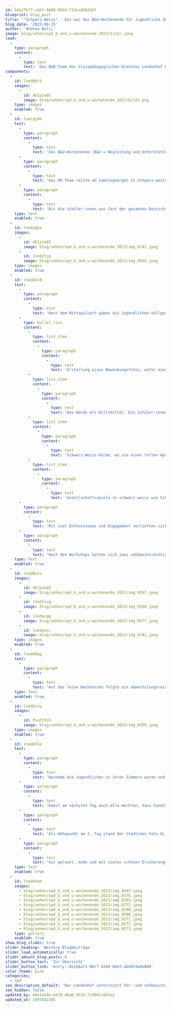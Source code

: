 ```yaml
---
id: 54e2fb77-cbb7-4689-954d-f13ecd59d167
blueprint: blog_post
title: '"Schwarz-Weiss" - Das war das B&U-Wochenende für Jugendliche 2023'
blog_date: '2023-09-25'
author: 'Andrea Bolli'
image: blog/sehen/vpd_b_und_u-wochenende_2023/titel.jpeg
lead:
  -
    type: paragraph
    content:
      -
        type: text
        text: 'Das B&B-Team des Visiopädagogischen Dienstes Landenhof hat zusammen mit dem Zentrum für Kinder mit Sinnes- und Körperbeeinträchtigung ZKSK ein Wochenende (23./24. September 2023) für sehbeeinträchtigte Jugendliche organisiert.'
components:
  -
    id: lned00r5
    images:
      -
        id: 4EIpJa05
        image: blog/sehen/vpd_b_und_u-wochenende_2023/bild1.png
    type: images
    enabled: true
  -
    id: lnecqy9b
    text:
      -
        type: paragraph
        content:
          -
            type: text
            text: 'Das B&U-Wochenende (B&U = Begleitung und Unterstützung) in Aarburg in der Villa Jugend war dieses Jahr für die älteren sehbeeinträchtigten Jugendlichen der Oberstufe bestimmt. Das Motto war «Schwarz-Weiss».'
      -
        type: paragraph
        content:
          -
            type: text
            text: 'Das OK-Team reiste am Samstagmorgen in schwarz-weisser Kleidung an. Es bestand aus den B&U-Lehrer:innen der Kantone Aargau und Solothurn.'
      -
        type: paragraph
        content:
          -
            type: text
            text: 'Bis die Schüler:innen aus fast der gesamten Deutschschweiz mit den weiteren B&U-Lehrer:innen anreisten, wurde in der Küche schon fleissig fürs Nachtessen vorbereitet.'
    type: text
    enabled: true
  -
    id: lned2gka
    images:
      -
        id: 4EIpJa05
        image: blog/sehen/vpd_b_und_u-wochenende_2023/img_0241.jpeg
      -
        id: lned2tjp
        image: blog/sehen/vpd_b_und_u-wochenende_2023/img_8564.jpeg
    type: images
    enabled: true
  -
    id: lned4ki0
    text:
      -
        type: paragraph
        content:
          -
            type: text
            text: 'Nach dem Mittagslunch gaben die Jugendlichen Vollgas und starteten aus Eigeninitiative ein Konzert, welches eine tolle Stimmung im Lagerhaus verbreitete. Bald darauf starteten für die Schüler:innen die vier Workshops:'
      -
        type: bullet_list
        content:
          -
            type: list_item
            content:
              -
                type: paragraph
                content:
                  -
                    type: text
                    text: 'Erstellung eines Bewerbungsfotos, wofür eine Fotografin extra anreiste, damit die Fotos auch top wurden.'
          -
            type: list_item
            content:
              -
                type: paragraph
                content:
                  -
                    type: text
                    text: 'Das Handy als Hilfsmittel. Die Schüler:innen lernten, wie sie das Display für ihre visuellen Bedürfnisse anpassen und für weitere Unterstützung einsetzen können.'
          -
            type: list_item
            content:
              -
                type: paragraph
                content:
                  -
                    type: text
                    text: 'Schwarz-Weiss-Küche, wo sie einen tollen Apéro vorbereiteten.'
          -
            type: list_item
            content:
              -
                type: paragraph
                content:
                  -
                    type: text
                    text: 'Gesellschaftsspiele in schwarz-weiss wie Schach oder Abalone u.a.'
      -
        type: paragraph
        content:
          -
            type: text
            text: 'Mit viel Enthusiasmus und Engagement vertieften sich die Jugendlichen in die Workshops. Beim Zvieri wurde einander viel erzählt und es wurde viel gelacht.'
      -
        type: paragraph
        content:
          -
            type: text
            text: 'Nach den Workshops hatten sich zwei sehbeeinträchtigte junge Erwachsene eingefunden, die sich für ein Interview und Fragen zum schulischen Werdegang und zum Berufswahlprozess, sowie zum Berufswahleinstieg zur Verfügung stellten. Das Interesse der Jugendlichen war gross und sie konnten wertvolle Informationen und Tipps entgegennehmen.'
    type: text
    enabled: true
  -
    id: lned6n1s
    images:
      -
        id: 4EIpJa05
        image: blog/sehen/vpd_b_und_u-wochenende_2023/img_0267.jpeg
      -
        id: lned7svg
        image: blog/sehen/vpd_b_und_u-wochenende_2023/img_0299.jpeg
      -
        id: lnedacgg
        image: blog/sehen/vpd_b_und_u-wochenende_2023/img_8577.jpeg
      -
        id: lnedanzc
        image: blog/sehen/vpd_b_und_u-wochenende_2023/img_0341.jpeg
    type: images
    enabled: true
  -
    id: lnede0qg
    text:
      -
        type: paragraph
        content:
          -
            type: text
            text: 'Auf das feine Nachtessen folgte ein abwechslungsreiches Abendprogramm. Es standen Lagerfeuer mit Gitarre und Singen, Filmabend, Disco oder Survival-Bänder knüpfen im Angebot. Rege und mit Begeisterung wurde daran teilgenommen.'
    type: text
    enabled: true
  -
    id: lnedkcny
    images:
      -
        id: PxaF3YLh
        image: blog/sehen/vpd_b_und_u-wochenende_2023/img_0359.jpeg
    type: images
    enabled: true
  -
    id: lnedm72e
    text:
      -
        type: paragraph
        content:
          -
            type: text
            text: 'Nachdem die Jugendlichen in ihren Zimmern waren und langsam Nachtruhe einkehrte, sassen die B&U-Lehrer:innen bei einem feinen Plättli aus der Küche zusammen und tauschten Neuigkeiten und Erinnerungen aus.'
      -
        type: paragraph
        content:
          -
            type: text
            text: 'Damit am nächsten Tag auch alle merkten, dass Sonntag war, brachte der Beck Zopf zum Zmorge, was allseits geschätzt wurde. Anschliessend wurde gepackt und das Haus geputzt.'
      -
        type: paragraph
        content:
          -
            type: text
            text: 'Als Höhepunkt am 2. Tag stand der Städtchen-Foto-OL auf dem Programm und die Schüler:innen schwärmten gruppenweise aus. Sie waren angewiesen worden, die in einem Dossier festgehaltenen schwarz-weiss Fotos zu finden, diese farbig einzufärben (d.h. mit dem Handy zu fotografieren) und die dazugehörigen Fragen zu beantworten. Nach dem OL stärkten sich alle mit einem Znüni, wir korrigierten die Ergebnisse, um dann beim Rangverlesen die Besten mit einem kreativen Schoggi-Pokal zu ehren. Anschliessend deckten sich alle mit einem Lunch für die anstehende Heimreise ein.'
      -
        type: paragraph
        content:
          -
            type: text
            text: 'Gut gelaunt, müde und mit vielen schönen Erinnerungen traten alle den Heimweg an.'
    type: text
    enabled: true
  -
    id: lnednham
    images:
      - blog/sehen/vpd_b_und_u-wochenende_2023/img_0403.jpeg
      - blog/sehen/vpd_b_und_u-wochenende_2023/img_8576.jpeg
      - blog/sehen/vpd_b_und_u-wochenende_2023/img_8583.jpeg
      - blog/sehen/vpd_b_und_u-wochenende_2023/img_0272.jpeg
      - blog/sehen/vpd_b_und_u-wochenende_2023/img_0288.jpeg
      - blog/sehen/vpd_b_und_u-wochenende_2023/img_8580.jpeg
      - blog/sehen/vpd_b_und_u-wochenende_2023/img_8571.jpeg
      - blog/sehen/vpd_b_und_u-wochenende_2023/img_8572.jpeg
      - blog/sehen/vpd_b_und_u-wochenende_2023/img_8573.jpeg
    type: gallery
    enabled: true
show_blog_slider: true
slider_heading: 'Weitere Blogbeiträge'
slider_load_automatically: true
slider_amount_blog_posts: 6
slider_button_text: 'Zur Übersicht'
slider_button_link: 'entry::8e1e8a71-0dc7-4248-84e7-ab40f4e0a88d'
color_theme: pink
categories:
  - vpd
seo_description_default: 'Der Landenhof unterstützt hör- und sehbeeinträchtigte Kinder & Jugendliche in ihrem selbstbestimmten Leben durch Förderung ihrer Fähigkeiten & Entwicklung'
seo_hidden: false
updated_by: 04e1ae9a-6ef8-4ba0-931b-7cd69cc0d3a2
updated_at: 1697032205
---
```


